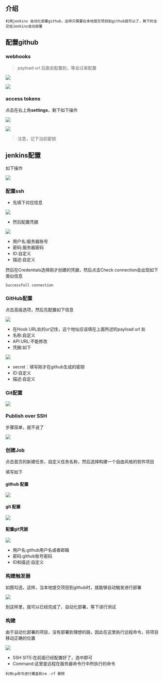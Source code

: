 ## 介绍

```
利用jenkins 自动化部署github，这样只需要在本地提交项目到github就可以了，剩下的全交给Jenkins自动部署
```

## 配置github

### webhooks

> payload url 后面会配置到，等会过来配置

![](https://cdn.jsdelivr.net/gh/TheFoxFairy/notebook-picgo@master/img/20200814003716.png)

![](../assets/jtbg-2.png)

### 

### access tokens

点击在右上角**settings**，剩下如下操作

![](../assets/jtbg-5.png)

![](../assets/jtbg-3.png)

> 注意，记下当前密钥

## jenkins配置

如下操作

![](../assets/jtbg-6.png)

### 配置ssh

* 先填下对应信息

![](../assets/jtbg-7.png)

* 然后配置凭据

![](../assets/jtbg-8.png)

* 用户名:服务器账号
* 密码:服务器密码
* ID:自定义
* 描述:自定义

然后在Credentials选择刚才创建的凭据，然后点击Check connection会出现如下类似信息

```
Successfull connection
```

### GitHub配置

点击高级选项，然后先配置如下信息

![](../assets/jtbg-10.png)

* 在Hook URL处的ur记住，这个地址应该填在上面所述的payload url 处
* 名称:自定义
* API URL:不能修改
* 凭据:如下

![](../assets/jtbg-11.png)

* secret：填写刚才在github生成的密钥
* ID:自定义
* 描述:自定义

### Git配置

![](../assets/jtbg-12.png)

### 

### Publish over SSH

步骤简单，就不说了

![](../assets/jtbg-13.png)

### 创建Job

点击首页的新建任务，自定义任务名称，然后选择构建一个自由风格的软件项目

填写如下

#### github 配置

![](../assets/jtbg-14.png)

#### git 配置

![](../assets/jtbg-17.png)

#### 配置git凭据

![](../assets/jtbg-16.png)

* 用户名:github用户名或者邮箱
* 密码:github账号密码
* ID和描述:自定义

### 构建触发器

如图勾选，这样，当本地提交项目到github时，就能够自动触发进行部署

![](../assets/jtbg-18.png)

到这样里，就可以已经完成了，自动化部署，等下进行测试

### 构建

由于自动化部署的项目，没有部署到理想的路，因此在这里执行远程命令，将项目移动正确的位置

![](../assets/jbtg-19.png)

* SSH SITE:在前面已经配置好了，选中即可
* Command:这里是远程在服务器命令行中所执行的命令

```
利用cp命令进行覆盖和rm -rf 删除
```



